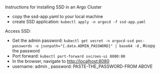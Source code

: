 Instructions for installing SSD in an Argo Cluster

- copy the ssd-app.yaml to your local machine
- create SSD application: ```kubectl apply -n argocd -f ssd-app.yaml```

Access SSD: 
- Get the admin password: ```kubectl get secret -n argocd-ssd poc-passwords -o jsonpath="{.data.ADMIN_PASSWORD}" | base64 -d``` , #copy the password 
- Port forward: ```kubectl port-forward svc/oes-ui 8080:80```
- In the browser, navigate to [http://localhost:8080](http://localhost:8080)
- username: admin , password: PASTE-THE_PASSWORD-FROM ABOVE
